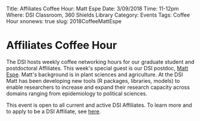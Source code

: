 Title: Affiliates Coffee Hour: Matt Espe
Date: 3/09/2018
Time: 11-12pm
Where: DSI Classroom, 360 Shields Library
Category: Events
Tags: Coffee Hour
xnonews: true
slug: 2018CoffeeMattEspe

# Affiliates Coffee Hour

The DSI hosts weekly coffee networking hours for our graduate student and postdoctoral Affiliates. This week's special guest is our DSI postdoc, [Matt Espe](https://mespe.github.io/). Matt's background is in plant sciences and agriculture. At the DSI Matt has been developing new tools (R packages, libraries, models) to enable researchers to increase and expand their research capacity across domains ranging from epidemiology to political sciences.

This event is open to all current  and active DSI Affiliates. To learn more and to apply to be a DSI Affiliate, see [here](http://dsi.ucdavis.edu/membership.html).